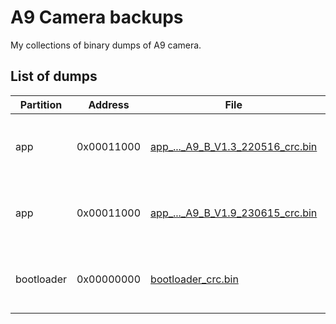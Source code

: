 # A9 Camera backups

My collections of binary dumps of A9 camera.  

## List of dumps

| Partition  | Address    | File                                                                                       | Comment                        |
|------------|------------|--------------------------------------------------------------------------------------------|--------------------------------|
| app        | 0x00011000 | [app_..._A9_B_V1.3_220516_crc.bin](backups/app_2024-10-04_224535_A9_B_V1.3_220516_crc.bin) | Made from brand new camera     |
| app        | 0x00011000 | [app_..._A9_B_V1.9_230615_crc.bin](backups/app_2024-10-04_225830_A9_B_V1.9_230615_crc.bin) | Made from brand new camera     |
| bootloader | 0x00000000 | [bootloader_crc.bin](backups/bootloader_crc.bin)                                           | both UART1 and UART2 is active |

